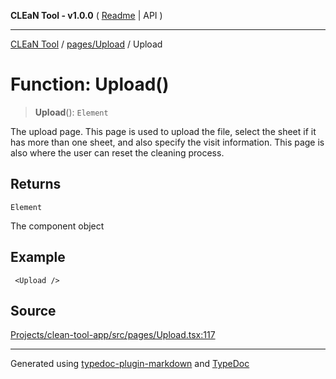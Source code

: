 **CLEaN Tool - v1.0.0** ( [Readme](../../../README.md) \| API )

***

[CLEaN Tool](../../../modules.md) / [pages/Upload](../README.md) / Upload

# Function: Upload()

> **Upload**(): `Element`

The upload page.
This page is used to upload the file, select the sheet if it has more than one sheet, and also specify the visit information.
This page is also where the user can reset the cleaning process.

## Returns

`Element`

The component object

## Example

```tsx
 <Upload />
```

## Source

[Projects/clean-tool-app/src/pages/Upload.tsx:117](https://github.com/yuckyh/clean-tool-app/)

***

Generated using [typedoc-plugin-markdown](https://www.npmjs.com/package/typedoc-plugin-markdown) and [TypeDoc](https://typedoc.org/)
